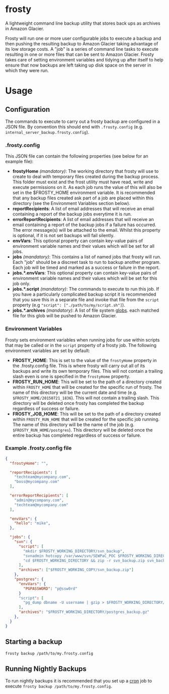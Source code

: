 # frosty
A lightweight command line backup utility that stores back ups as archives in Amazon Glacier.

Frosty will run one or more user configurable jobs to execute a backup and then pushing the resulting backup to Amazon Glacier taking advantage of its low storage costs. A "job" is a series of command line tasks to execute resulting in one or more files that can be sent to Amazon Glacier. Frosty takes care of setting environment variables and tidying up after itself to help ensure that now backups are left taking up disk space on the server in which they were run.

# Usage

## Configuration

The commands to execute to carry out a frosty backup are configured in a JSON file. By convention this should end with `.frosty.config` (e.g. `internal_server_backup.frosty.config`).

### .frosty.config

This JSON file can contain the following properties (see below for an example file):

- **frostyHome** *(mandatory)*: The working directory that frosty will use to create to deal with temporary files created during the backup process. This folder must exist and the frost utility must have read, write and execute permissions on it. As each job runs the value of this will also be set in the $FROSTY_HOME environment variable. It is recommended that any backup files created ask part of a job are placed within this directory (see the Environment Variables section below).
- **reportRecipients**: A list of email addresses that will receive an email containing a report of the backup jobs everytime it is run.
- **errorReportRecipients**: A list of email addresses that will receive an email containing a report of the backup jobs if a failure has occurred. The error message(s) will be attached to the email. Whilst this property is optional, if it is not set backups will fail silently.
- **envVars**: This optional property can contain key-value pairs of environment variable names and their values which will be set for all jobs.
- **jobs** *(mandatory)*: This contains a list of named jobs that frosty will run. Each "job" should be a discreet task to run to backup another program. Each job will be timed and marked as a success or failure in the report.
- **jobs.*.envVars**: This optional property can contain key-value pairs of environment variable names and their values which will be set for this job only.
- **jobs.*.script** *(mandatory)*: The commands to execute to run this job. If you have a particularly complicated backup script it is recommended that you save this in a separate file and invoke that file from the `script` property (e.g `"script": ["./path/to/my/script.sh"]`).
- **jobs.*.archives** *(mandatory)*: A list of file system [globs](https://en.wikipedia.org/wiki/Glob_(programming)). each matched file for this glob will be pushed to Amazon Glacier.

### Environment Variables

Frosty sets environment variables when running jobs for use within scripts that may be called or in the `script` property of a frosty job. The following environment variables are set by default:

- **FROSTY_HOME**: This is set to the value of the `frostyHome` property in the .frosty.config file. This is where frosty will carry out all of its backups and write its own temporary files. This will not contain a trailing slash even is one is specified in the `frostyHome` property.
- **FROSTY_RUN_HOME**: This will be set to the path of a directory created within `FROSTY_HOME` that will be created for the specific run of frosty. The name of this directory will be the current date and time (e.g. `$FROSTY_HOME/20150721_1836`). This will not contain a trailing slash. This directory will be deleted once frosty has completed the backup regardless of success or failure.
- **FROSTY_JOB_HOME**: This will be set to the path of a directory created within `FROSTY_RUN_HOME` that will be created for the specific job running. The name of this directory will be the name of the job (e.g. `$FROSTY_RUN_HOME/postgres`). This directory will be deleted once the entire backup has completed regardless of success or failure.

### Example .frosty.config file

```json
{
  "frostyHome": "",

  "reportRecipients": [
    "techteam@mycompany.com",
    "boss@mycompany.com"
  ],

  "errorReportRecipients": [
    "admin@mycompany.com",
    "techteam@mycompany.com"
  ],

  "envVars": {
    "hello": "mike",
  },

  "jobs": {
    "svn": {
      "script": [
        "mkdir $FROSTY_WORKING_DIRECTORY/svn_backup",
        "svnadmin hotcopy /var/www/svn/SEWPaC_POC $FROSTY_WORKING_DIRECTORY/svn_backup --clean-logs",
        "cd $FROSTY_WORKING_DIRECTORY && zip -r svn_backup.zip svn_backup"
      ],
      "archives": ["$FROSTY_WORKING_COPY/svn_backup.zip"]
    },
    "postgres": {
      "envVars": {
        "PGPASSWORD": "p@ssw0rd"
      }
      "script": [
        "pg_dump dbname -U username | gzip > $FROSTY_WORKING_DIRECTORY/postgres_backup.gz"
      ],
      "archives": "$FROSTY_WORKING_DIRECTORY/postgres_backup.gz"
    },
  }
}
```

## Starting a backup
`frosty backup /path/to/my.frosty.config`

## Running Nightly Backups
To run nightly backups it is recommended that you set up a [cron](https://en.wikipedia.org/wiki/Cron) job to execute `frosty backup /path/to/my.frosty.config`.

